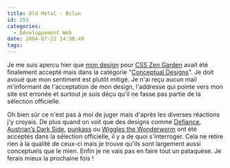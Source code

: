 ```yaml
---
title: Old Metal - Bilan
id: 253
categories:
  - Développement Web
date: 2004-07-22 14:38:49
tags:
---
```


Je me suis apercu hier que [mon design](http://www.csszengarden.com/?cssfile=http://www.dyingculture.net/csszengarden/old-metal/sample.css) pour [CSS Zen Garden](http://www.csszengarden.com/ "css Zen Garden: The Beauty in CSS Design") avait été finalement accepté mais dans la catégorie "[Conceptual Designs](http://www.mezzoblue.com/zengarden/alldesigns/conceptual/)". Je doit avoué que mon sentiment est plutôt mitigé. Je n'ai reçu aucun mail m'informant de l'acceptation de mon design, l'addresse qui pointe vers mon site est erronée et surtout je suis déçu qu'il ne fasse pas partie de la sélection officielle.

Oh bien sûr ce n'est pas à moi de juger mais d'après les diverses réactions j'y croyais. De plus quand on voit que des designs comme [Defiance](http://www.csszengarden.com/?cssfile=107%2F107%2Ecss), [Austrian&#8217;s Dark Side](http://www.csszengarden.com/?cssfile=105%2F105%2Ecss), [punkass](http://www.csszengarden.com/?cssfile=101%2F101%2Ecss) ou [Wiggles the Wonderworm](http://www.csszengarden.com/?cssfile=099/099.css) ont été acceptés dans la sélection officielle, il y a de quoi s'interroger. Cela ne retire rien à la qualité de ceux-ci mais je trouve qu'ils sont largement aussi conceptuels que le mien. Enfin je ne vais pas en faire tout un pataquèse. Je ferais mieux la prochaine fois&nbsp;!